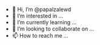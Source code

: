 - 👋 Hi, I’m @papalzalewd
- 👀 I’m interested in ...
- 🌱 I’m currently learning ...
- 💞️ I’m looking to collaborate on ...
- 📫 How to reach me ...

<!---
papalzalewd/papalzalewd is a ✨ special ✨ repository because its `README.md` (this file) appears on your GitHub profile.
You can click the Preview link to take a look at your changes.
--->
